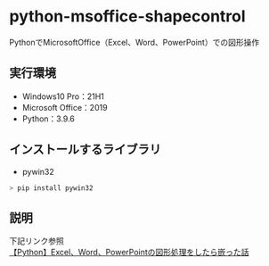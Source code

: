 # python-msoffice-shapecontrol
PythonでMicrosoftOffice（Excel、Word、PowerPoint）での図形操作

## 実行環境
- Windows10 Pro：21H1
- Microsoft Office：2019
- Python：3.9.6

## インストールするライブラリ
- pywin32
```powershell
> pip install pywin32
```

## 説明
下記リンク参照<br>
[【Python】Excel、Word、PowerPointの図形処理をしたら嵌った話](https://qiita.com/takanori-azegami-jp/items/a5127873cf29b83c9079)
